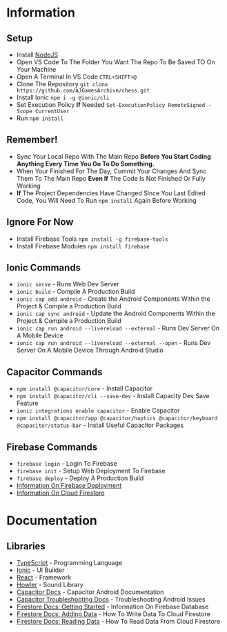 # Information
## Setup
- Install [NodeJS](https://nodejs.org/dist/v18.14.1/node-v18.14.1-x64.msi)
- Open VS Code To The Folder You Want The Repo To Be Saved TO On Your Machine
- Open A Terminal In VS Code `CTRL+SHIFT+@`
- Clone The Repository `git clone https://github.com/AJGamesArchive/chess.git`
- Install Ionic `npm i -g @ionic/cli`
- Set Execution Policy **If** Needed `Set-ExecutionPolicy RemoteSigned -Scope CurrentUser`
- Run `npm install`

## Remember!
- Sync Your Local Repo With The Main Repo **Before You Start Coding Anything Every Time You Go To Do Something.**
- When Your Finished For The Day, Commit Your Changes And Sync Them To The Main Repo **Even If** The Code Is Not Finished Or Fully Working
- **If** The Project Dependencies Have Changed Since You Last Edited Code, You Will Need To Run `npm install` Again Before Working

## Ignore For Now
- Install Firebase Tools `npm install -g firebase-tools`
- Install Firebase Modules `npm install firebase`

## Ionic Commands
- `ionic serve` - Runs Web Dev Server
- `ionic build` - Compile A Production Build
- `ionic cap add android` - Create the Android Components Within the Project & Compile a Production Build
- `ionic cap sync android` - Update the Android Components Within the Project & Compile a Production Build
- `ionic cap run android --livereload --external` - Runs Dev Server On A Mobile Device
- `ionic cap run android --livereload --external --open` - Runs Dev Server On A Mobile Device Through Android Studio

## Capacitor Commands
- `npm install @capacitor/core` - Install Capacitor
- `npm install @capacitor/cli --save-dev` - Install Capacity Dev Save Feature
- `ionic integrations enable capacitor` - Enable Capacitor
- `npm install @capacitor/app @capacitor/haptics @capacitor/keyboard @capacitor/status-bar` - Install Useful Capacitor Packages

## Firebase Commands
- `firebase login` - Login To Firebase
- `firebase init` - Setup Web Deployment To Firebase
- `firebase deploy` - Deploy A Production Build
- [Information On Firebase Deployment](https://ionicframework.com/docs/react/pwa)
- [Information On Cloud Firestore](https://firebase.google.com/docs/web/setup?authuser=1)

# Documentation
## Libraries
- [TypeScript](https://www.typescriptlang.org/docs/) - Programming Language
- [Ionic](https://ionicframework.com/docs/components) - UI Builder
- [React](https://reactjs.org/docs/getting-started.html) - Framework
- [Howler](https://github.com/goldfire/howler.js#quick-start) - Sound Library
- [Capacitor Docs](https://capacitorjs.com/docs/android) - Capacitor Android Documentation
- [Capacitor Troubleshooting Docs](https://capacitorjs.com/docs/android/troubleshooting) - Troubleshooting Android Issues
- [Firestore Docs: Getting Started](https://cloud.google.com/firestore/docs/create-database-web-mobile-client-library#web-version-9_2) - Information On Firebase Database
- [Firestore Docs: Adding Data](https://cloud.google.com/firestore/docs/manage-data/add-data) - How To Write Data To Cloud Firestore
- [Firestore Docs: Reading Data](https://cloud.google.com/firestore/docs/query-data/get-data) - How To Read Data From Cloud Firestore
